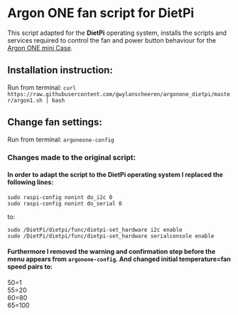 # Argon ONE fan script for DietPi
This script adapted for the **DietPi** operating system, installs the scripts and services required to control the fan and power button behaviour for the [Argon ONE mini Case](https://www.argon40.com/argon-one-raspberry-pi-4-case.html).

## Installation instruction:

Run from terminal: `curl https://raw.githubusercontent.com/gwylanscheeren/argonone_dietpi/master/argon1.sh | bash`

## Change fan settings:

Run from terminal: `argoneone-config`
  
  
  
  
  
  
### Changes made to the original script:
#### In order to adapt the script to the DietPi operating system I replaced the following lines:

`sudo raspi-config nonint do_i2c 0`  
`sudo raspi-config nonint do_serial 0`

to:

`sudo /DietPi/dietpi/func/dietpi-set_hardware i2c enable`  
`sudo /DietPi/dietpi/func/dietpi-set_hardware serialconsole enable`

#### Furthermore I removed the warning and confirmation step before the menu appears from `argonone-config`. And changed initial temperature=fan speed pairs to:
50=1  
55=20  
60=80  
65=100
